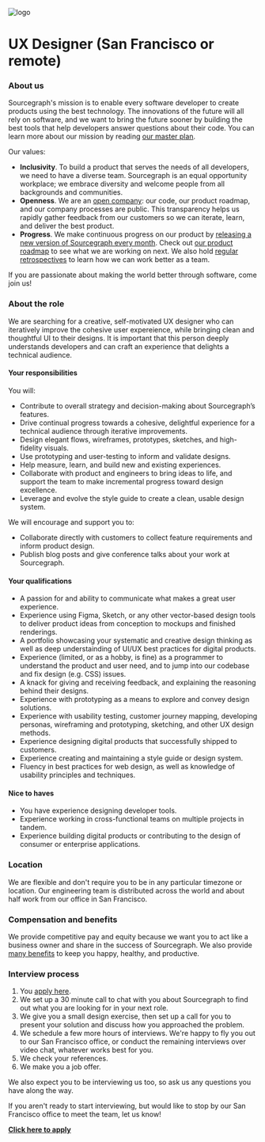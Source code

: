 ![logo](https://sourcegraph.com/.assets/img/sourcegraph-light-head-logo.svg)

# UX Designer (San Francisco or remote)

### About us

Sourcegraph's mission is to enable every software developer to create products using the best technology. The innovations of the future will all rely on software, and we want to bring the future sooner by building the best tools that help developers answer questions about their code. You can learn more about our mission by reading [our master plan](https://sourcegraph.com/plan).

Our values:

- **Inclusivity**. To build a product that serves the needs of all developers, we need to have a diverse team. Sourcegraph is an equal opportunity workplace; we embrace diversity and welcome people from all backgrounds and communities.
- **Openness**. We are an [open company](https://docs.sourcegraph.com/dev/open_source_open_company): our code, our product roadmap, and our company processes are public. This transparency helps us rapidly gather feedback from our customers so we can iterate, learn, and deliver the best product.
- **Progress**. We make continuous progress on our product by [releasing a new version of Sourcegraph every month](https://docs.sourcegraph.com/dev/releases). Check out [our product roadmap](https://docs.sourcegraph.com/dev/roadmap) to see what we are working on next. We also hold [regular retrospectives](https://docs.sourcegraph.com/dev/retrospectives) to learn how we can work better as a team.

If you are passionate about making the world better through software, come join us!

### About the role

We are searching for a creative, self-motivated UX designer who can iteratively improve the cohesive user expereience, while bringing clean and thoughtful UI to their designs. It is important that this person deeply understands developers and can craft an experience that delights a technical audience.

#### Your responsibilities

You will:

- Contribute to overall strategy and decision-making about Sourcegraph’s features.
- Drive continual progress towards a cohesive, delightful experience for a technical audience through iterative improvements.
- Design elegant flows, wireframes, prototypes, sketches, and high-fidelity visuals.
- Use prototyping and user-testing to inform and validate designs.
- Help measure, learn, and build new and existing experiences.
- Collaborate with product and engineers to bring ideas to life, and support the team to make incremental progress toward design excellence.
- Leverage and evolve the style guide to create a clean, usable design system.

We will encourage and support you to:

- Collaborate directly with customers to collect feature requirements and inform product design.
- Publish blog posts and give conference talks about your work at Sourcegraph.

#### Your qualifications

- A passion for and ability to communicate what makes a great user experience.
- Experience using Figma, Sketch, or any other vector-based design tools to deliver product ideas from conception to mockups and finished renderings.
- A portfolio showcasing your systematic and creative design thinking as well as deep understainding of UI/UX best practices for digital products.
- Experience (limited, or as a hobby, is fine) as a programmer to understand the product and user need, and to jump into our codebase and fix design (e.g. CSS) issues.
- A knack for giving and receiving feedback, and explaining the reasoning behind their designs.
- Experience with prototyping as a means to explore and convey design solutions.
- Experience with usability testing, customer journey mapping, developing personas, wireframing and prototyping, sketching, and other UX design methods.
- Experience designing digital products that successfully shipped to customers.
- Experience creating and maintaining a style guide or design system.
- Fluency in best practices for web design, as well as knowledge of usability principles and techniques.

#### Nice to haves

- You have experience designing developer tools.
- Experience working in cross-functional teams on multiple projects in tandem.
- Experience building digital products or contributing to the design of consumer or enterprise applications.

### Location

We are flexible and don't require you to be in any particular timezone or location. Our engineering team is distributed across the world and about half work from our office in San Francisco.

### Compensation and benefits

We provide competitive pay and equity because we want you to act like a business owner and share in the success of Sourcegraph. We also provide [many benefits](../README.md#benefits) to keep you happy, healthy, and productive.

### Interview process

1.  You [apply here]().
1.  We set up a 30 minute call to chat with you about Sourcegraph to find out what you are looking for in your next role.
1.  We give you a small design exercise, then set up a call for you to present your solution and discuss how you approached the problem.
1.  We schedule a few more hours of interviews. We're happy to fly you out to our San Francisco office, or conduct the remaining interviews over video chat, whatever works best for you.
1.  We check your references.
1.  We make you a job offer.

We also expect you to be interviewing us too, so ask us any questions you have along the way.

If you aren't ready to start interviewing, but would like to stop by our San Francisco office to meet the team, let us know!

**[Click here to apply](https://hire.withgoogle.com/public/jobs/sourcegraphcom/view/P_AAAAAADAAC5MKPtg8cFnBD?trackingTag=careersRepository)**
